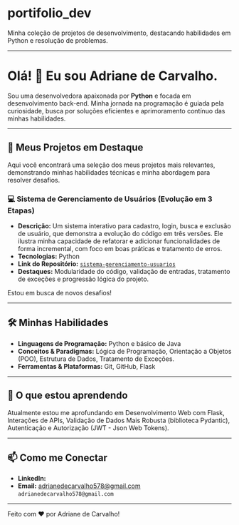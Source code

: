 # portifolio_dev
Minha coleção de projetos de desenvolvimento, destacando habilidades em Python e resolução de problemas.

---

# Olá! :wave:  Eu sou Adriane de Carvalho.
Sou uma desenvolvedora apaixonada por **Python** e focada em desenvolvimento back-end. Minha jornada na programação é guiada pela curiosidade, busca por soluções eficientes e aprimoramento contínuo das minhas habilidades.

---

## 🚀 Meus Projetos em Destaque
Aqui você encontrará uma seleção dos meus projetos mais relevantes, demonstrando minhas habilidades técnicas e minha abordagem para resolver desafios.


###  💻 Sistema de Gerenciamento de Usuários (Evolução em 3 Etapas)
* **Descrição:** Um sistema interativo para cadastro, login, busca e exclusão de usuário, que demonstra a evolução do código em três versões. Ele ilustra minha capacidade de refatorar e adicionar funcionalidades de forma incremental, com foco em boas práticas e tratamento de erros.
* **Tecnologias:** Python
* **Link do Repositório:** [`sistema-gerenciamento-usuarios`](https://github.com/AdrianeDeCarvalho/sistema-gerenciamento-usuarios)
* **Destaques:** Modularidade do código, validação de entradas, tratamento de exceções e progressão lógica do projeto.


Estou em busca de novos desafios!

---

## 🛠️ Minhas Habilidades

* **Linguagens de Programação:** Python e básico de Java
* **Conceitos & Paradigmas:** Lógica de Programação, Orientação a Objetos (POO), Estrutura de Dados, Tratamento de Exceções.
* **Ferramentas & Plataformas:** Git, GitHub, Flask

---

##  🌱  O que estou aprendendo
Atualmente estou me aprofundando em Desenvolvimento Web com Flask, Interações de APIs, Validação de Dados Mais Robusta (biblioteca Pydantic), Autenticação e Autorização (JWT - Json Web Tokens).

---

## 📫 Como me Conectar
* **LinkedIn:**
* **Email:** adrianedecarvalho578@gmail.com
  `adrianedecarvalho578@gmail.com`

---

Feito com ❤️ por Adriane de Carvalho!
